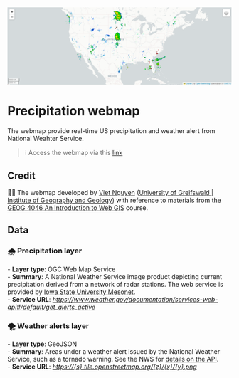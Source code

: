 <img src='img/proj_overview.png' alt='project overview image'>

<h1> Precipitation webmap </h1>
 
 <p>The webmap provide real-time US precipitation and weather alert from National Weahter Service.</p>

 > ℹ️ Access the webmap via this <a href =''>link</a>

<h2>Credit</h2>
<p> 👨‍🏫 The webmap developed by <a href='https://vietducng.github.io/'>Viet Nguyen</a> (<a href = 'https://geo.uni-greifswald.de/en/chairs/geographie/translate-to-english-fernerkundung-und-geoinformationsverarbeitung/translate-to-english-team/'>University of Greifswald | Institute of Geography and Geology</a>) with reference to materials from the <a href='https://geog4046.github.io/'> GEOG 4046 An Introduction to Web GIS</a> course.</p>

<h2>Data</h2>

<h3>🌧️ Precipitation layer</h3>
<p> 
- <strong>Layer type</strong>: OGC Web Map Service <br> 
- <strong>Summary</strong>: A National Weather Service image product depicting current precipitation derived from a network of radar stations. The web service is provided by <a href='https://mesonet.agron.iastate.edu/ogc/'>Iowa State University Mesonet</a>. <br> 
- <strong>Service URL</strong>: <a href='https://www.weather.gov/documentation/services-web-api#/default/get_alerts_active'> <i> https://www.weather.gov/documentation/services-web-api#/default/get_alerts_active </i></a><br> 
</p>

<h3> 🌪️ Weather alerts layer</h3>
<p> 
- <strong>Layer type</strong>: GeoJSON <br> 
- <strong>Summary</strong>: Areas under a weather alert issued by the National Weather Service, such as a tornado warning. See the NWS for <a href = 'https://www.weather.gov/documentation/services-web-api#/default/get_alerts_active'>details on the API</a>. <br> 
- <strong>Service URL</strong>: <a href='https://{s}.tile.openstreetmap.org/{z}/{x}/{y}.png'> <i> https://{s}.tile.openstreetmap.org/{z}/{x}/{y}.png </i></a><br> 
</p>